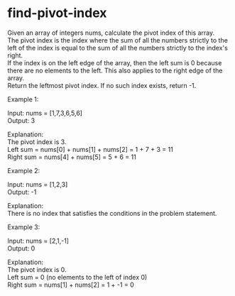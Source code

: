 # find-pivot-index

Given an array of integers nums, calculate the pivot index of this array.<br>
The pivot index is the index where the sum of all the numbers strictly to the left of the index is equal to the sum of all the numbers strictly to the index's right.<br>
If the index is on the left edge of the array, then the left sum is 0 because there are no elements to the left. This also applies to the right edge of the array.<br>
Return the leftmost pivot index. If no such index exists, return -1.

Example 1:

Input: nums = [1,7,3,6,5,6]<br>
Output: 3

Explanation:<br>
The pivot index is 3.<br>
Left sum = nums[0] + nums[1] + nums[2] = 1 + 7 + 3 = 11<br>
Right sum = nums[4] + nums[5] = 5 + 6 = 11

Example 2:

Input: nums = [1,2,3]<br>
Output: -1<br>

Explanation:<br>
There is no index that satisfies the conditions in the problem statement.

Example 3:

Input: nums = [2,1,-1]<br>
Output: 0

Explanation:<br>
The pivot index is 0.<br>
Left sum = 0 (no elements to the left of index 0)<br>
Right sum = nums[1] + nums[2] = 1 + -1 = 0
